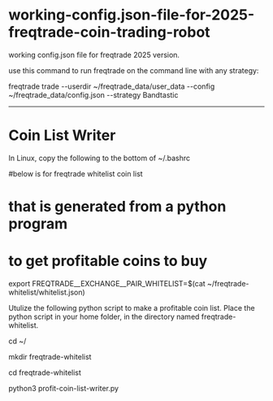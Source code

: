 # working-config.json-file-for-2025-freqtrade-coin-trading-robot
working config.json file for freqtrade 2025 version. 

use this command to run freqtrade on the command line with any strategy:

freqtrade trade --userdir ~/freqtrade_data/user_data --config ~/freqtrade_data/config.json --strategy Bandtastic



---------------------
# Coin List Writer

In Linux, copy the following to 
the bottom of ~/.bashrc

#below is for freqtrade whitelist coin list 
# that is generated from a python program 
# to get profitable coins to buy
export FREQTRADE__EXCHANGE__PAIR_WHITELIST=$(cat ~/freqtrade-whitelist/whitelist.json)

Utulize the following python script to make a profitable coin list. 
Place the python script in your 
home folder, in the directory named 
freqtrade-whitelist. 

cd ~/

mkdir freqtrade-whitelist

cd freqtrade-whitelist

python3 profit-coin-list-writer.py

